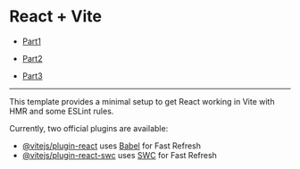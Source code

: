 # React + Vite

- [Part1](https://youtu.be/CShZJmWuTGs?si=z--RsQY8Hlhc7GY6)

- [Part2](https://youtu.be/I92RzWVF4YU?si=BjvTiM4VHqS14Wsz)

- [Part3](https://youtu.be/hHEFbYSLgN8?si=8vS3e-c1H0-3p5oY)

---

This template provides a minimal setup to get React working in Vite with HMR and some ESLint rules.

Currently, two official plugins are available:

- [@vitejs/plugin-react](https://github.com/vitejs/vite-plugin-react/blob/main/packages/plugin-react/README.md) uses [Babel](https://babeljs.io/) for Fast Refresh
- [@vitejs/plugin-react-swc](https://github.com/vitejs/vite-plugin-react-swc) uses [SWC](https://swc.rs/) for Fast Refresh
